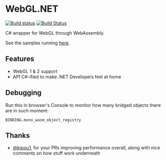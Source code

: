 # WebGL.NET

[![Build status](https://ci.appveyor.com/api/projects/status/mtl68763xqr4wkuk?svg=true)](https://ci.appveyor.com/project/jacano/webgl-net)
[![Build Status](https://dev.azure.com/webglnet/WebGL.NET/_apis/build/status/WaveEngine.WebGL.NET?branchName=master)](https://dev.azure.com/webglnet/WebGL.NET/_build/latest?definitionId=2&branchName=master)

C# wrapper for WebGL through WebAssembly.

See the samples running [here](https://webglnet.surge.sh).

## Features

- WebGL 1 & 2 support
- API C#-ified to make .NET Developers feel at home

## Debugging

Run this in browser's Console to monitor how many bridged objects there are in such moment:

```
BINDING.mono_wasm_object_registry
```

## Thanks

- [@kjpou1](https://github.com/kjpou1), for your PRs improving performance overall, along with nice comments on how stuff work underneath
